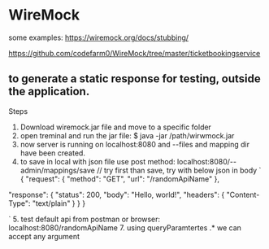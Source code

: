 # WireMock
some examples:
https://wiremock.org/docs/stubbing/

https://github.com/codefarm0/WireMock/tree/master/ticketbookingservice

## to generate a static response for testing, outside the application.
Steps
1. Download wiremock.jar file and move to a specific folder
2. open treminal and run the jar file: $ java -jar /path/wirwmock.jar
3. now server is running on localhost:8080 and --files and mapping dir have been created.
4. to save in local with json file use post method: localhost:8080/--admin/mappings/save // try first than save, try with below json in body
`
{
  "request": {
    "method": "GET",
    "url": "/randomApiName"
  },

  "response": {
    "status": 200,
    "body": "Hello, world!",
    "headers": {
        "Content-Type": "text/plain"
    }
  }
}

`
5. test default api from postman or browser: localhost:8080/randomApiName
7. using queryParamtertes .* we can accept any argument
